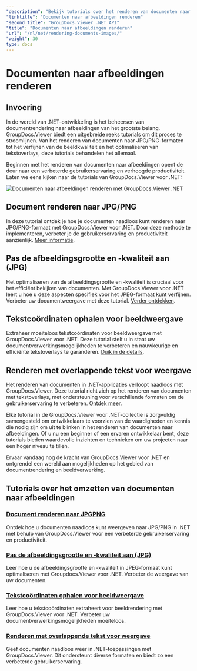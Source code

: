 ```yaml
---
"description": "Bekijk tutorials over het renderen van documenten naar afbeeldingen met GroupDocs.Viewer voor .NET. Optimaliseer de beeldkwaliteit, extraheer tekstcoördinaten en verbeter de gebruikerservaring."
"linktitle": "Documenten naar afbeeldingen renderen"
"second_title": "GroupDocs.Viewer .NET API"
"title": "Documenten naar afbeeldingen renderen"
"url": "/nl/net/rendering-documents-images/"
"weight": 30
type: docs
---
```

# Documenten naar afbeeldingen renderen

## Invoering

In de wereld van .NET-ontwikkeling is het beheersen van documentrendering naar afbeeldingen van het grootste belang. GroupDocs.Viewer biedt een uitgebreide reeks tutorials om dit proces te stroomlijnen. Van het renderen van documenten naar JPG/PNG-formaten tot het verfijnen van de beeldkwaliteit en het optimaliseren van tekstoverlays, deze tutorials behandelen het allemaal.

Beginnen met het renderen van documenten naar afbeeldingen opent de deur naar een verbeterde gebruikerservaring en verhoogde productiviteit. Laten we eens kijken naar de tutorials van GroupDocs.Viewer voor .NET:

![Documenten naar afbeeldingen renderen met GroupDocs.Viewer .NET](/viewer/rendering-documents-images/image.png)

## Document renderen naar JPG/PNG
In deze tutorial ontdek je hoe je documenten naadloos kunt renderen naar JPG/PNG-formaat met GroupDocs.Viewer voor .NET. Door deze methode te implementeren, verbeter je de gebruikerservaring en productiviteit aanzienlijk. [Meer informatie](./render-jpg-png/).

## Pas de afbeeldingsgrootte en -kwaliteit aan (JPG)
Het optimaliseren van de afbeeldingsgrootte en -kwaliteit is cruciaal voor het efficiënt bekijken van documenten. Met GroupDocs.Viewer voor .NET leert u hoe u deze aspecten specifiek voor het JPEG-formaat kunt verfijnen. Verbeter uw documentweergave met deze tutorial. [Verder ontdekken](./adjust-image-size-and-quality-jpg/).

## Tekstcoördinaten ophalen voor beeldweergave
Extraheer moeiteloos tekstcoördinaten voor beeldweergave met GroupDocs.Viewer voor .NET. Deze tutorial stelt u in staat uw documentverwerkingsmogelijkheden te verbeteren en nauwkeurige en efficiënte tekstoverlays te garanderen. [Duik in de details](./get-text-coordinates-image/).

## Renderen met overlappende tekst voor weergave
Het renderen van documenten in .NET-applicaties verloopt naadloos met GroupDocs.Viewer. Deze tutorial richt zich op het renderen van documenten met tekstoverlays, met ondersteuning voor verschillende formaten om de gebruikerservaring te verbeteren. [Ontdek meer](./render-with-text-overlay/).

Elke tutorial in de GroupDocs.Viewer voor .NET-collectie is zorgvuldig samengesteld om ontwikkelaars te voorzien van de vaardigheden en kennis die nodig zijn om uit te blinken in het renderen van documenten naar afbeeldingen. Of u nu een beginner of een ervaren ontwikkelaar bent, deze tutorials bieden waardevolle inzichten en technieken om uw projecten naar een hoger niveau te tillen.

Ervaar vandaag nog de kracht van GroupDocs.Viewer voor .NET en ontgrendel een wereld aan mogelijkheden op het gebied van documentrendering en beeldverwerking.

## Tutorials over het omzetten van documenten naar afbeeldingen
### [Document renderen naar JPGPNG](./render-jpg-png/)
Ontdek hoe u documenten naadloos kunt weergeven naar JPG/PNG in .NET met behulp van GroupDocs.Viewer voor een verbeterde gebruikerservaring en productiviteit.
### [Pas de afbeeldingsgrootte en -kwaliteit aan (JPG)](./adjust-image-size-and-quality-jpg/)
Leer hoe u de afbeeldingsgrootte en -kwaliteit in JPEG-formaat kunt optimaliseren met Groupdocs.Viewer voor .NET. Verbeter de weergave van uw documenten.
### [Tekstcoördinaten ophalen voor beeldweergave](./get-text-coordinates-image/)
Leer hoe u tekstcoördinaten extraheert voor beeldrendering met GroupDocs.Viewer voor .NET. Verbeter uw documentverwerkingsmogelijkheden moeiteloos.
### [Renderen met overlappende tekst voor weergave](./render-with-text-overlay/)
Geef documenten naadloos weer in .NET-toepassingen met GroupDocs.Viewer. Dit ondersteunt diverse formaten en biedt zo een verbeterde gebruikerservaring.